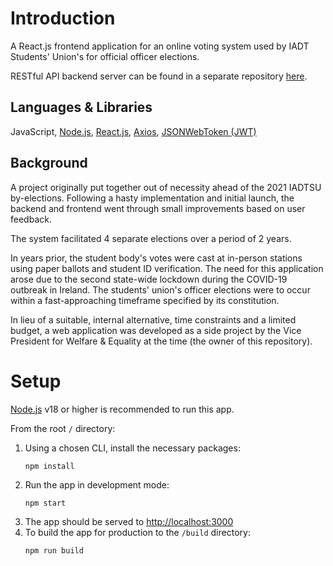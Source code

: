 # Introduction
 
A React.js frontend application for an online voting system used by IADT Students' Union's for official officer elections.

RESTful API backend server can be found in a separate repository [here](https://github.com/kaific/iadtsu-elections-server).

## Languages & Libraries
JavaScript, [Node.js](https://nodejs.org/), [React.js](https://www.npmjs.com/package/react), [Axios](https://www.npmjs.com/package/axios), [JSONWebToken (JWT)](https://www.npmjs.com/package/jsonwebtoken)

## Background
A project originally put together out of necessity ahead of the 2021 IADTSU by-elections. Following a hasty implementation and initial launch, the backend and frontend went through small improvements based on user feedback.

The system facilitated 4 separate elections over a period of 2 years.

In years prior, the student body's votes were cast at in-person stations using paper ballots and student ID verification. The need for this application arose due to the second state-wide lockdown during the COVID-19 outbreak in Ireland. The students' union's officer elections were to occur within a fast-approaching timeframe specified by its constitution.

In lieu of a suitable, internal alternative, time constraints and a limited budget, a web application was developed as a side project by the Vice President for Welfare & Equality at the time (the owner of this repository).

# Setup
[Node.js](https://nodejs.org) v18 or higher is recommended to run this app.

From the root `/` directory:
  1. Using a chosen CLI, install the necessary packages:
     ```console
     npm install
     ```
  2. Run the app in development mode:
     ```console
     npm start
     ```
  3. The app should be served to [http://localhost:3000](http://localhost:3000)
  4. To build the app for production to the `/build` directory:
     ```console
     npm run build
     ```
